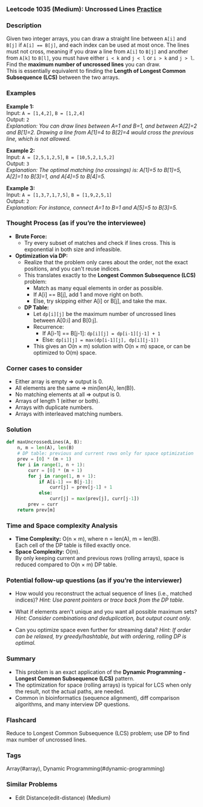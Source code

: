 ### Leetcode 1035 (Medium): Uncrossed Lines [Practice](https://leetcode.com/problems/uncrossed-lines)

### Description  
Given two integer arrays, you can draw a straight line between `A[i]` and `B[j]` if `A[i] == B[j]`, and each index can be used at most once. The lines must not cross, meaning if you draw a line from `A[i]` to `B[j]` and another from `A[k]` to `B[l]`, you must have either `i < k` and `j < l` or `i > k` and `j > l`.  
Find the **maximum number of uncrossed lines** you can draw.  
This is essentially equivalent to finding the **Length of Longest Common Subsequence (LCS)** between the two arrays.

### Examples  

**Example 1:**  
Input: `A = [1,4,2]`, `B = [1,2,4]`  
Output: `2`  
*Explanation: You can draw lines between A=1 and B=1, and between A[2]=2 and B[1]=2. Drawing a line from A[1]=4 to B[2]=4 would cross the previous line, which is not allowed.*

**Example 2:**  
Input: `A = [2,5,1,2,5]`, `B = [10,5,2,1,5,2]`  
Output: `3`  
*Explanation: The optimal matching (no crossings) is: A[1]=5 to B[1]=5, A[2]=1 to B[3]=1, and A[4]=5 to B[4]=5.*

**Example 3:**  
Input: `A = [1,3,7,1,7,5]`, `B = [1,9,2,5,1]`  
Output: `2`  
*Explanation: For instance, connect A=1 to B=1 and A[5]=5 to B[3]=5.*

### Thought Process (as if you’re the interviewee)  
- **Brute Force:**  
  - Try every subset of matches and check if lines cross. This is exponential in both size and infeasible.
- **Optimization via DP:**  
  - Realize that the problem only cares about the order, not the exact positions, and you can't reuse indices.
  - This translates exactly to the **Longest Common Subsequence (LCS)** problem:
      - Match as many equal elements in order as possible.
      - If A[i] == B[j], add 1 and move right on both.
      - Else, try skipping either A[i] or B[j], and take the max.
  - **DP Table:**  
    - Let `dp[i][j]` be the maximum number of uncrossed lines between A[0:i] and B[0:j].
    - Recurrence:
        - If A[i-1] == B[j-1]: `dp[i][j] = dp[i-1][j-1] + 1`
        - Else: `dp[i][j] = max(dp[i-1][j], dp[i][j-1])`
    - This gives an O(n × m) solution with O(n × m) space, or can be optimized to O(m) space.

### Corner cases to consider  
- Either array is empty ⇒ output is 0.
- All elements are the same ⇒ min(len(A), len(B)).
- No matching elements at all ⇒ output is 0.
- Arrays of length 1 (either or both).
- Arrays with duplicate numbers.
- Arrays with interleaved matching numbers.

### Solution

```python
def maxUncrossedLines(A, B):
    n, m = len(A), len(B)
    # DP table: previous and current rows only for space optimization
    prev = [0] * (m + 1)
    for i in range(1, n + 1):
        curr = [0] * (m + 1)
        for j in range(1, m + 1):
            if A[i-1] == B[j-1]:
                curr[j] = prev[j-1] + 1
            else:
                curr[j] = max(prev[j], curr[j-1])
        prev = curr
    return prev[m]
```

### Time and Space complexity Analysis  

- **Time Complexity:** O(n × m), where n = len(A), m = len(B).  
  Each cell of the DP table is filled exactly once.
- **Space Complexity:** O(m).  
  By only keeping current and previous rows (rolling arrays), space is reduced compared to O(n × m) DP table.

### Potential follow-up questions (as if you’re the interviewer)  

- How would you reconstruct the actual sequence of lines (i.e., matched indices)?
  *Hint: Use parent pointers or trace back from the DP table.*

- What if elements aren't unique and you want all possible maximum sets?
  *Hint: Consider combinations and deduplication, but output count only.*

- Can you optimize space even further for streaming data?
  *Hint: If order can be relaxed, try greedy/hashtable, but with ordering, rolling DP is optimal.*

### Summary
- This problem is an exact application of the **Dynamic Programming - Longest Common Subsequence (LCS)** pattern.
- The optimization for space (rolling arrays) is typical for LCS when only the result, not the actual paths, are needed.
- Common in bioinformatics (sequence alignment), diff comparison algorithms, and many interview DP questions.


### Flashcard
Reduce to Longest Common Subsequence (LCS) problem; use DP to find max number of uncrossed lines.

### Tags
Array(#array), Dynamic Programming(#dynamic-programming)

### Similar Problems
- Edit Distance(edit-distance) (Medium)